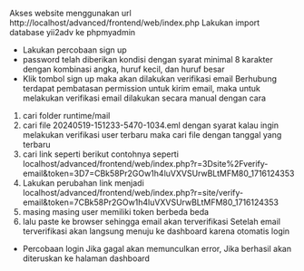 Akses website menggunakan url http://localhost/advanced/frontend/web/index.php
Lakukan import database yii2adv ke phpmyadmin

- Lakukan percobaan sign up
- password telah diberikan kondisi dengan syarat minimal 8 karakter dengan kombinasi angka, huruf kecil, dan huruf besar
- Klik tombol sign up maka akan dilakukan verifikasi email
Berhubung terdapat pembatasan permission untuk kirim email, maka untuk melakukan verifikasi email dilakukan secara manual dengan cara
1. cari folder runtime/mail
2. cari file 20240519-151233-5470-1034.eml dengan syarat kalau ingin melakukan verifikasi user terbaru maka cari file dengan tanggal yang terbaru
3. cari link seperti berikut contohnya seperti localhost/advanced/frontend/web/index.php?r=3Dsite%2Fverify-email&token=3D7=CBk58Pr2GOw1h4luVXVSUrwBLtMFM80_1716124353
4. Lakukan perubahan link menjadi localhost/advanced/frontend/web/index.php?r=site/verify-email&token=7CBk58Pr2GOw1h4luVXVSUrwBLtMFM80_1716124353
5. masing masing user memiliki token berbeda beda
6. lalu paste ke browser sehingga email akan terverifikasi
Setelah email terverifikasi akan langsung menuju ke dashboard karena otomatis login

- Percobaan login
Jika gagal akan memunculkan error, Jika berhasil akan diteruskan ke halaman dashboard
